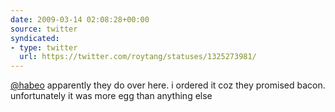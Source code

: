 ```yaml
---
date: 2009-03-14 02:08:28+00:00
source: twitter
syndicated:
- type: twitter
  url: https://twitter.com/roytang/statuses/1325273981/
---
```


[@habeo](https://twitter.com/habeo/) apparently they do over here. i ordered it coz they promised bacon. unfortunately it was more egg than anything else